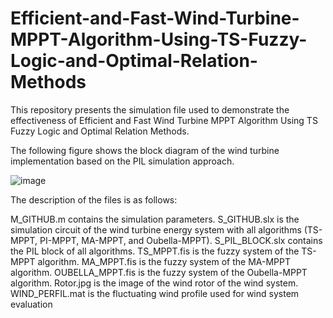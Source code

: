 # Efficient-and-Fast-Wind-Turbine-MPPT-Algorithm-Using-TS-Fuzzy-Logic-and-Optimal-Relation-Methods
This repository presents the simulation file used to demonstrate the effectiveness of Efficient and Fast Wind Turbine MPPT Algorithm Using TS Fuzzy Logic and Optimal Relation Methods.

The following figure shows the block diagram of the wind turbine implementation based on the PIL simulation approach.

![image](https://github.com/DavidRLF/Efficient-and-Fast-Wind-Turbine-MPPT-Algorithm-Using-TS-Fuzzy-Logic-and-Optimal-Relation-Methods/assets/110740414/9f588219-39e1-4184-a3fd-ddb43edd9027)

The description of the files is as follows:

M_GITHUB.m  contains the simulation parameters.
S_GITHUB.slx is the simulation circuit of the wind turbine energy system with all algorithms (TS-MPPT, PI-MPPT, MA-MPPT, and Oubella-MPPT).
S_PIL_BLOCK.slx contains the PIL block of all algorithms.
TS_MPPT.fis  is the fuzzy system of the TS-MPPT algorithm.
MA_MPPT.fis is the fuzzy system of the MA-MPPT algorithm.
OUBELLA_MPPT.fis is the fuzzy system of the Oubella-MPPT algorithm.
Rotor.jpg is the image of the wind rotor of the wind system.
WIND_PERFIL.mat is the fluctuating wind profile used for wind system evaluation
